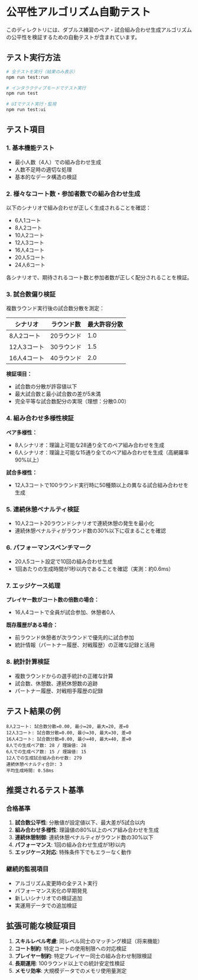 # 公平性アルゴリズム自動テスト

このディレクトリには、ダブルス練習のペア・試合組み合わせ生成アルゴリズムの公平性を検証するための自動テストが含まれています。

## テスト実行方法

```bash
# 全テストを実行（結果のみ表示）
npm run test:run

# インタラクティブモードでテスト実行
npm run test

# UIでテスト実行・監視
npm run test:ui
```

## テスト項目

### 1. 基本機能テスト

- 最小人数（4人）での組み合わせ生成
- 人数不足時の適切な処理
- 基本的なデータ構造の検証

### 2. 様々なコート数・参加者数での組み合わせ生成

以下のシナリオで組み合わせが正しく生成されることを確認：

- 6人1コート
- 8人2コート  
- 10人2コート
- 12人3コート
- 16人4コート
- 20人5コート
- 24人6コート

各シナリオで、期待されるコート数と参加者数が正しく配分されることを検証。

### 3. 試合数偏り検証

複数ラウンド実行後の試合数分散を測定：

| シナリオ | ラウンド数 | 最大許容分散 |
|---------|-----------|-------------|
| 8人2コート | 20ラウンド | 1.0 |
| 12人3コート | 30ラウンド | 1.5 |
| 16人4コート | 40ラウンド | 2.0 |

**検証項目：**
- 試合数の分散が許容値以下
- 最大試合数と最小試合数の差が5未満
- 完全平等な試合数配分の実現（理想：分散0.00）

### 4. 組み合わせ多様性検証

**ペア多様性：**
- 8人シナリオ：理論上可能な28通り全てのペア組み合わせを生成
- 6人シナリオ：理論上可能な15通り全てのペア組み合わせを生成（高網羅率90%以上）

**試合多様性：**
- 12人3コートで100ラウンド実行時に50種類以上の異なる試合組み合わせを生成

### 5. 連続休憩ペナルティ検証

- 10人2コート20ラウンドシナリオで連続休憩の発生を最小化
- 連続休憩ペナルティがラウンド数の30%以下に収まることを確認

### 6. パフォーマンスベンチマーク

- 20人5コート設定で10回の組み合わせ生成
- 1回あたりの生成時間が1秒以内であることを確認（実測：約0.6ms）

### 7. エッジケース処理

**プレイヤー数がコート数の倍数の場合：**
- 16人4コートで全員が試合参加、休憩者0人

**既存履歴がある場合：**
- 前ラウンド休憩者が次ラウンドで優先的に試合参加
- 統計情報（パートナー履歴、対戦履歴）の正確な記録と活用

### 8. 統計計算検証

- 複数ラウンドからの選手統計の正確な計算
- 試合数、休憩数、連続休憩数の追跡
- パートナー履歴、対戦相手履歴の記録

## テスト結果の例

```
8人2コート: 試合数分散=0.00, 最小=20, 最大=20, 差=0
12人3コート: 試合数分散=0.00, 最小=30, 最大=30, 差=0  
16人4コート: 試合数分散=0.00, 最小=40, 最大=40, 差=0
8人での生成ペア数: 28 / 理論値: 28
6人での生成ペア数: 15 / 理論値: 15
12人での生成試合組み合わせ数: 279
連続休憩ペナルティ合計: 3
平均生成時間: 0.58ms
```

## 推奨されるテスト基準

### 合格基準

1. **試合数公平性**: 分散値が設定値以下、最大差が5試合以内
2. **組み合わせ多様性**: 理論値の80%以上のペア組み合わせを生成
3. **連続休憩制御**: 連続休憩ペナルティがラウンド数の30%以下
4. **パフォーマンス**: 1回の組み合わせ生成が1秒以内
5. **エッジケース対応**: 特殊条件下でもエラーなく動作

### 継続的監視項目

- アルゴリズム変更時の全テスト実行
- パフォーマンス劣化の早期発見
- 新しいシナリオでの検証追加
- 実運用データでの追加検証

## 拡張可能な検証項目

1. **スキルレベル考慮**: 同レベル同士のマッチング検証（将来機能）
2. **コート制約**: 特定コートの使用制限への対応検証
3. **プレイヤー制約**: 特定プレイヤー同士の組み合わせ制限検証
4. **長期運用**: 100ラウンド以上での統計安定性検証
5. **メモリ効率**: 大規模データでのメモリ使用量測定